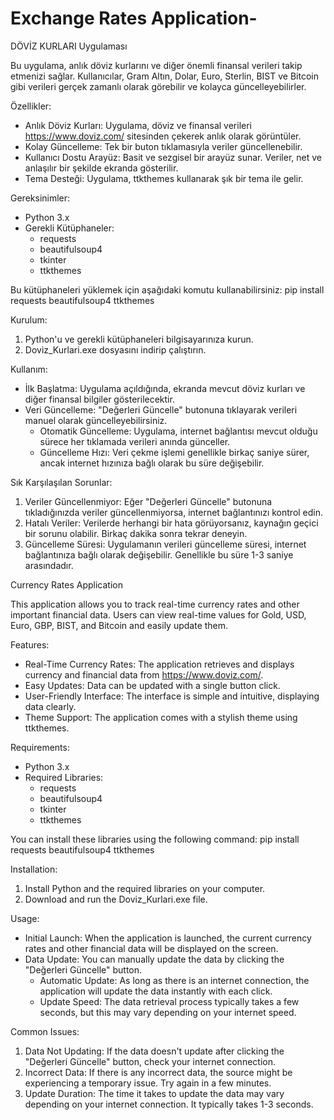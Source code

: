 # Exchange Rates Application-
DÖVİZ KURLARI Uygulaması

Bu uygulama, anlık döviz kurlarını ve diğer önemli finansal verileri takip etmenizi sağlar. Kullanıcılar, Gram Altın, Dolar, Euro, Sterlin, BIST ve Bitcoin gibi verileri gerçek zamanlı olarak görebilir ve kolayca güncelleyebilirler.

Özellikler:
- Anlık Döviz Kurları: Uygulama, döviz ve finansal verileri https://www.doviz.com/ sitesinden çekerek anlık olarak görüntüler.
- Kolay Güncelleme: Tek bir buton tıklamasıyla veriler güncellenebilir.
- Kullanıcı Dostu Arayüz: Basit ve sezgisel bir arayüz sunar. Veriler, net ve anlaşılır bir şekilde ekranda gösterilir.
- Tema Desteği: Uygulama, ttkthemes kullanarak şık bir tema ile gelir.

Gereksinimler:
- Python 3.x
- Gerekli Kütüphaneler:
  - requests
  - beautifulsoup4
  - tkinter
  - ttkthemes

Bu kütüphaneleri yüklemek için aşağıdaki komutu kullanabilirsiniz:
pip install requests beautifulsoup4 ttkthemes

Kurulum:
1. Python'u ve gerekli kütüphaneleri bilgisayarınıza kurun.
2. Doviz_Kurlari.exe dosyasını indirip çalıştırın.

Kullanım:
- İlk Başlatma: Uygulama açıldığında, ekranda mevcut döviz kurları ve diğer finansal bilgiler gösterilecektir.
- Veri Güncelleme: "Değerleri Güncelle" butonuna tıklayarak verileri manuel olarak güncelleyebilirsiniz.
  - Otomatik Güncelleme: Uygulama, internet bağlantısı mevcut olduğu sürece her tıklamada verileri anında günceller.
  - Güncelleme Hızı: Veri çekme işlemi genellikle birkaç saniye sürer, ancak internet hızınıza bağlı olarak bu süre değişebilir.

Sık Karşılaşılan Sorunlar:
1. Veriler Güncellenmiyor: Eğer "Değerleri Güncelle" butonuna tıkladığınızda veriler güncellenmiyorsa, internet bağlantınızı kontrol edin.
2. Hatalı Veriler: Verilerde herhangi bir hata görüyorsanız, kaynağın geçici bir sorunu olabilir. Birkaç dakika sonra tekrar deneyin.
3. Güncelleme Süresi: Uygulamanın verileri güncelleme süresi, internet bağlantınıza bağlı olarak değişebilir. Genellikle bu süre 1-3 saniye arasındadır.

Currency Rates Application

This application allows you to track real-time currency rates and other important financial data. Users can view real-time values for Gold, USD, Euro, GBP, BIST, and Bitcoin and easily update them.

Features:
- Real-Time Currency Rates: The application retrieves and displays currency and financial data from https://www.doviz.com/.
- Easy Updates: Data can be updated with a single button click.
- User-Friendly Interface: The interface is simple and intuitive, displaying data clearly.
- Theme Support: The application comes with a stylish theme using ttkthemes.

Requirements:
- Python 3.x
- Required Libraries:
  - requests
  - beautifulsoup4
  - tkinter
  - ttkthemes

You can install these libraries using the following command:
pip install requests beautifulsoup4 ttkthemes

Installation:
1. Install Python and the required libraries on your computer.
2. Download and run the Doviz_Kurlari.exe file.

Usage:
- Initial Launch: When the application is launched, the current currency rates and other financial data will be displayed on the screen.
- Data Update: You can manually update the data by clicking the "Değerleri Güncelle" button.
  - Automatic Update: As long as there is an internet connection, the application will update the data instantly with each click.
  - Update Speed: The data retrieval process typically takes a few seconds, but this may vary depending on your internet speed.

Common Issues:
1. Data Not Updating: If the data doesn't update after clicking the "Değerleri Güncelle" button, check your internet connection.
2. Incorrect Data: If there is any incorrect data, the source might be experiencing a temporary issue. Try again in a few minutes.
3. Update Duration: The time it takes to update the data may vary depending on your internet connection. It typically takes 1-3 seconds.


